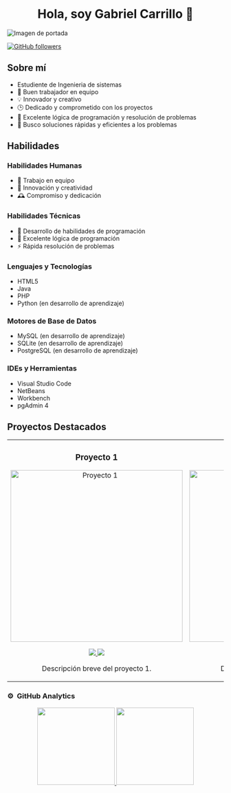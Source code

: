 <div align="center">
  <h1 align="center">Hola, soy Gabriel Carrillo 👋</h1>
</div>
<img src="[URL de tu imagen de portada]" alt="Imagen de portada">

[![GitHub followers](https://img.shields.io/github/followers/GabrielCarrilloF?style=social)](https://github.com/GabrielCarrillof)

## Sobre mí
- Estudiente de Ingenieria de sistemas
- 💼 Buen trabajador en equipo
- 💡 Innovador y creativo
- 🕒 Dedicado y comprometido con los proyectos
- 🧠 Excelente lógica de programación y resolución de problemas
- 🚀 Busco soluciones rápidas y eficientes a los problemas

## Habilidades

### Habilidades Humanas

- 🤝 Trabajo en equipo
- 🧩 Innovación y creatividad
- 🕰 Compromiso y dedicación

### Habilidades Técnicas

- 🔧 Desarrollo de habilidades de programación
- 🧠 Excelente lógica de programación
- ⚡ Rápida resolución de problemas

### Lenguajes y Tecnologías

- HTML5
- Java
- PHP
- Python (en desarrollo de aprendizaje)

### Motores de Base de Datos

- MySQL (en desarrollo de aprendizaje)
- SQLite (en desarrollo de aprendizaje)
- PostgreSQL (en desarrollo de aprendizaje)

### IDEs y Herramientas

- Visual Studio Code
- NetBeans
- Workbench
- pgAdmin 4

## Proyectos Destacados

<table>
<tr>
<td width="50%">
<h3 align="center">Proyecto 1</h3>
<div align="center">
<a href="[URL del proyecto 1]" target="_blank"><img src="[URL de la imagen del proyecto 1]" width="400" alt="Proyecto 1"></a>
<p>
<a href="[URL del repositorio del proyecto 1]" target="_blank">
<img src="https://img.shields.io/badge/CÓDIGO-ff9?style=for-the-badge&logo=github&logoColor=black">
</a>
<a href="[URL del video del proyecto 1]" target="_blank">
<img src="https://img.shields.io/badge/-Youtube-green?style=for-the-badge&color=fbfc40">
</a>
</p>
<p>Descripción breve del proyecto 1.</p>
</div>
</td>

<td width="50%">
<h3 align="center">Proyecto 2</h3>
<div align="center">
<a href="[URL del proyecto 2]" target="_blank"><img src="[URL de la imagen del proyecto 2]" width="400" alt="Proyecto 2"></a>
<p>
<a href="[URL del repositorio del proyecto 2]" target="_blank">
<img src="https://img.shields.io/badge/CÓDIGO-80ffaa?style=for-the-badge&logo=github&logoColor=black">
</a>
<a href="[URL del video del proyecto 2]" target="_blank">
<img src="https://img.shields.io/badge/-Youtube-green?style=for-the-badge&color=3fFD7f">
</a>
</p>
<p>Descripción breve del proyecto 2.</p>
</div>
</td>
</tr>
</table>

### ⚙️ &nbsp;GitHub Analytics

<p align="center"> <a href="https://github.com/GabrielCarrilloF"> <img height="180em" src="https://github-readme-stats-eight-theta.vercel.app/api?username=GabrielCarrilloF&show_icons=true&theme=algolia&include_all_commits=true&count_private=true"/> <img height="180em" src="https://github-readme-stats-eight-theta.vercel.app/api/top-langs/?username=GabrielCarrilloF&layout=compact&langs_count=8&theme=algolia"/> </a> </p>
